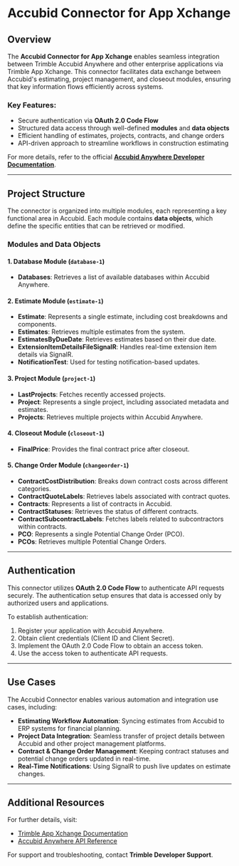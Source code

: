 # Accubid Connector for App Xchange

## Overview
The **Accubid Connector for App Xchange** enables seamless integration between Trimble Accubid Anywhere and other enterprise applications via Trimble App Xchange. This connector facilitates data exchange between Accubid's estimating, project management, and closeout modules, ensuring that key information flows efficiently across systems.

### Key Features:
- Secure authentication via **OAuth 2.0 Code Flow**
- Structured data access through well-defined **modules** and **data objects**
- Efficient handling of estimates, projects, contracts, and change orders
- API-driven approach to streamline workflows in construction estimating

For more details, refer to the official **[Accubid Anywhere Developer Documentation](https://developer.trimble.com/docs/accubid-anywhere)**.

---

## Project Structure
The connector is organized into multiple modules, each representing a key functional area in Accubid. Each module contains **data objects**, which define the specific entities that can be retrieved or modified.

### **Modules and Data Objects**
#### **1. Database Module** (`database-1`)
- **Databases**: Retrieves a list of available databases within Accubid Anywhere.

#### **2. Estimate Module** (`estimate-1`)
- **Estimate**: Represents a single estimate, including cost breakdowns and components.
- **Estimates**: Retrieves multiple estimates from the system.
- **EstimatesByDueDate**: Retrieves estimates based on their due date.
- **ExtensionItemDetailsFileSignalR**: Handles real-time extension item details via SignalR.
- **NotificationTest**: Used for testing notification-based updates.

#### **3. Project Module** (`project-1`)
- **LastProjects**: Fetches recently accessed projects.
- **Project**: Represents a single project, including associated metadata and estimates.
- **Projects**: Retrieves multiple projects within Accubid Anywhere.

#### **4. Closeout Module** (`closeout-1`)
- **FinalPrice**: Provides the final contract price after closeout.

#### **5. Change Order Module** (`changeorder-1`)
- **ContractCostDistribution**: Breaks down contract costs across different categories.
- **ContractQuoteLabels**: Retrieves labels associated with contract quotes.
- **Contracts**: Represents a list of contracts in Accubid.
- **ContractStatuses**: Retrieves the status of different contracts.
- **ContractSubcontractLabels**: Fetches labels related to subcontractors within contracts.
- **PCO**: Represents a single Potential Change Order (PCO).
- **PCOs**: Retrieves multiple Potential Change Orders.

---

## Authentication
This connector utilizes **OAuth 2.0 Code Flow** to authenticate API requests securely. The authentication setup ensures that data is accessed only by authorized users and applications.

To establish authentication:
1. Register your application with Accubid Anywhere.
2. Obtain client credentials (Client ID and Client Secret).
3. Implement the OAuth 2.0 Code Flow to obtain an access token.
4. Use the access token to authenticate API requests.

---

## Use Cases
The Accubid Connector enables various automation and integration use cases, including:
- **Estimating Workflow Automation**: Syncing estimates from Accubid to ERP systems for financial planning.
- **Project Data Integration**: Seamless transfer of project details between Accubid and other project management platforms.
- **Contract & Change Order Management**: Keeping contract statuses and potential change orders updated in real-time.
- **Real-Time Notifications**: Using SignalR to push live updates on estimate changes.

---

## Additional Resources
For further details, visit:
- [Trimble App Xchange Documentation](https://developer.trimble.com/docs/app-xchange)
- [Accubid Anywhere API Reference](https://developer.trimble.com/docs/accubid-anywhere)

For support and troubleshooting, contact **Trimble Developer Support**.

